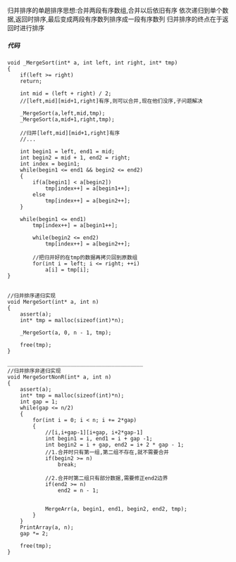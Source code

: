 归并排序的单趟排序思想:合并两段有序数组,合并以后依旧有序
依次递归到单个数据,返回时排序,最后变成两段有序数列排序成一段有序数列
归并排序的终点在于返回时进行排序
##### 代码
    void _MergeSort(int* a, int left, int right, int* tmp)
    {
        if(left >= right)
        return;

        int mid = (left + right) / 2;
        //[left,mid][mid+1,right]有序,则可以合并,现在他们没序,子问题解决

        _MergeSort(a,left,mid,tmp);
        _MergeSort(a,mid+1,right,tmp);

        //归并[left,mid][mid+1,right]有序
        //...

        int begin1 = left, end1 = mid;
        int begin2 = mid + 1, end2 = right;
        int index = begin1;
        while(begin1 <= end1 && begin2 <= end2)
        {
            if(a[begin1] < a[begin2])
                tmp[index++] = a[begin1++];
            else
                tmp[index++] = a[begin2++];
        }

        while(begin1 <= end1)
            tmp[index++] = a[begin1++];

            while(begin2 <= end2)
                tmp[index++] = a[begin2++];

            //把归并好的在tmp的数据再拷贝回到原数组
            for(int i = left; i <= right; ++i)
                a[i] = tmp[i];
    }


    //归并排序递归实现
    void MergeSort(int* a, int n)
    {
        assert(a);
        int* tmp = malloc(sizeof(int)*n);

        _MergeSort(a, 0, n - 1, tmp);

        free(tmp);
    }

    ___________________________________________
    //归并排序非递归实现
    void MergeSortNonR(int* a, int n)
    {
        assert(a);
        int* tmp = malloc(sizeof(int)*n);
        int gap = 1;
        while(gap <= n/2)
        {
            for(int i = 0; i < n; i += 2*gap)
            {
                //[i,i+gap-1][i+gap, i+2*gap-1]
                int begin1 = i, end1 = i + gap -1;
                int begin2 = i + gap, end2 = i+ 2 * gap - 1;
                //1.合并时只有第一组,第二组不存在,就不需要合并
                if(begin2 >= n)
                    break;

                //2.合并时第二组只有部分数据,需要修正end2边界
                if(end2 >= n)
                    end2 = n - 1;

                
                MergeArr(a, begin1, end1, begin2, end2, tmp);
            }
        }
        PrintArray(a, n);
        gap *= 2;

        free(tmp);
    }

